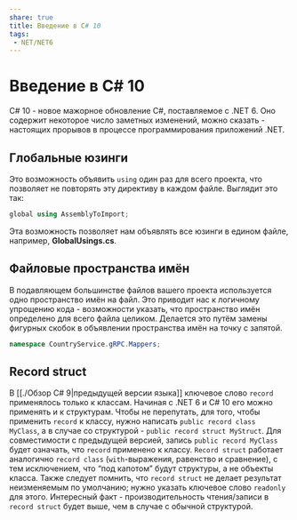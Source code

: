 ```yaml
---
share: true
title: Введение в C# 10
tags:
 - NET/NET6
---
```

# Введение в C\# 10
C\# 10 - новое мажорное обновление C\#, поставляемое с .NET 6. Оно содержит некоторое число заметных изменений, можно сказать - настоящих прорывов в процессе программирования приложений .NET.
## Глобальные юзинги
Это возможность объявить `using` один раз для всего проекта, что позволяет не повторять эту директиву в каждом файле. Выглядит это так:
```csharp
global using AssemblyToImport;
```
Эта возможность позволяет нам объявлять все юзинги в едином файле, например, **GlobalUsings.cs**.
## Файловые пространства имён
В подавляющем большинстве файлов вашего проекта используется одно пространство имён на файл. Это приводит нас к логичному упрощению кода - возможности указать, что пространство имён определено для всего файла целиком. Делается это путём замены фигурных скобок в объявлении пространства имён на точку с запятой.
```csharp
namespace CountryService.gRPC.Mappers;
```
## Record struct
В [[./Обзор C# 9|предыдущей версии языка]] ключевое слово `record` применялось только к классам. Начиная с .NET 6 и C\# 10 его можно применять и к структурам. Чтобы не перепутать, для того, чтобы применить `record` к классу, нужно написать `public record class MyClass`, а в случае со структурой - `public record struct MyStruct`. Для совместимости с предыдущей версией, запись `public record MyClass` будет означать, что `record` применено к классу. `Record struct` работает аналогично `record class` (`with`-выражения, равенство и сравнение), с тем исключением, что “под капотом” будут структуры, а не объекты класса. Также следует помнить, что `record struct` не делает результат неизменяемым по умолчанию; нужно указать ключевое слово `readonly` для этого. Интересный факт - производительность чтения/записи в `record struct` будет выше, чем в случае с обычной структурой.
